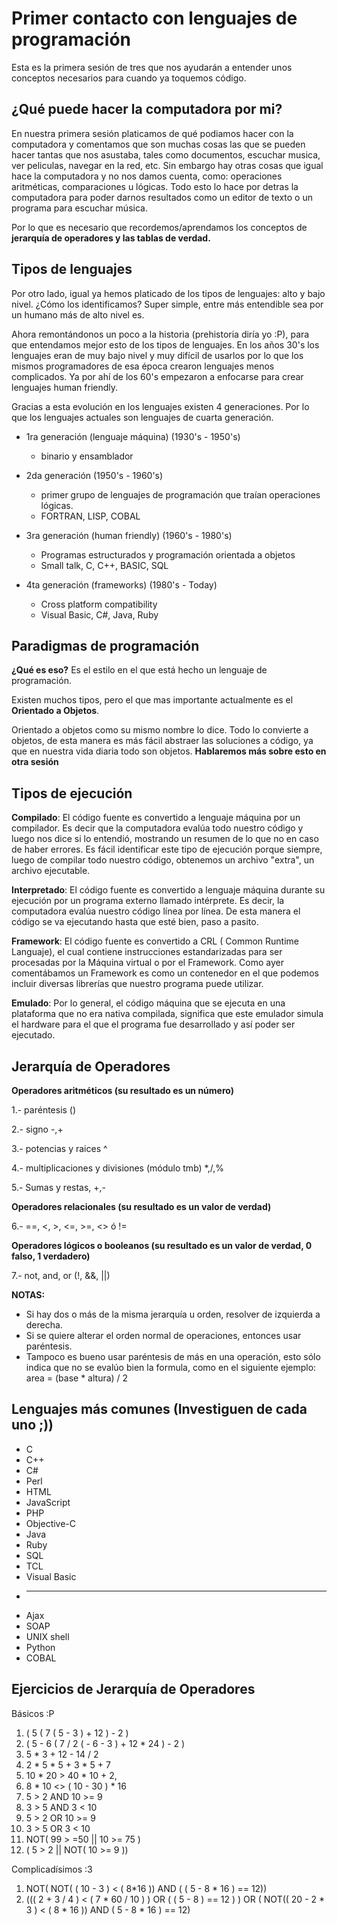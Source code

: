 Primer contacto con lenguajes de programación
==

Esta es la primera sesión de tres que nos ayudarán a entender unos conceptos necesarios para cuando ya toquemos código.

¿Qué puede hacer la computadora por mi?
--
En nuestra primera sesión platicamos de qué podiamos hacer con la computadora y comentamos que son muchas cosas las que se pueden hacer tantas que nos asustaba, tales como documentos, escuchar musica, ver peliculas, navegar en la red, etc. Sin embargo hay otras cosas que igual hace la computadora y no nos damos cuenta, como: operaciones aritméticas, comparaciones u lógicas. Todo esto lo hace por detras la computadora para poder darnos resultados como un editor de texto o un programa para escuchar música.

Por lo que es necesario que recordemos/aprendamos los conceptos de **jerarquía de operadores y las tablas de verdad.**

Tipos de lenguajes
--
Por otro lado, igual ya hemos platicado de los tipos de lenguajes: alto y bajo nivel. ¿Cómo los identificamos? Super simple, entre más entendible sea por un humano más de alto nivel es.

Ahora remontándonos un poco a la historia (prehistoria diría yo :P), para que entendamos mejor esto de los tipos de lenguajes. En los años 30's los lenguajes eran de muy bajo nivel y muy difícil de usarlos por lo que los mismos programadores de esa época crearon lenguajes menos complicados. Ya por ahí de los 60's empezaron a enfocarse para crear lenguajes human friendly.

Gracias a esta evolución en los lenguajes existen 4 generaciones. Por lo que los lenguajes actuales son lenguajes de cuarta generación.



   * 1ra generación (lenguaje máquina) (1930's - 1950's)

      * binario y ensamblador

   * 2da generación (1950's - 1960's)

      * primer grupo de lenguajes de programación que traían operaciones lógicas.
      * FORTRAN, LISP, COBAL

   * 3ra generación (human friendly) (1960's - 1980's)

      * Programas estructurados y programación orientada a objetos
      * Small talk, C, C++, BASIC, SQL

   * 4ta generación (frameworks) (1980's - Today)

      * Cross platform compatibility
      * Visual Basic, C#, Java, Ruby



Paradigmas de programación
--
**¿Qué es eso?** Es el estilo en el que está hecho un lenguaje de programación.

Existen muchos tipos, pero el que mas importante actualmente es el **Orientado a Objetos**.

Orientado a objetos como su mismo nombre lo dice. Todo lo convierte a objetos, de esta manera es más fácil abstraer las soluciones a código, ya que en nuestra vida diaria todo son objetos. **Hablaremos más sobre esto en otra sesión**

Tipos de ejecución
--
**Compilado**: El código fuente es convertido a lenguaje máquina por un compilador. Es decir que la computadora evalúa todo nuestro código y luego nos dice si lo entendió, mostrando un resumen de lo que no en caso de haber errores. Es fácil identificar este tipo de ejecución porque siempre, luego de compilar todo nuestro código, obtenemos un archivo "extra", un archivo ejecutable.

**Interpretado**: El código fuente es convertido a lenguaje máquina durante su ejecución por un programa externo llamado intérprete. Es decir, la computadora evalúa nuestro código línea por línea. De esta manera el código se va ejecutando hasta que esté bien, paso a pasito.

**Framework**: El código fuente es convertido a CRL ( Common Runtime Languaje), el cual contiene instrucciones estandarizadas para ser procesadas por la Máquina virtual o por el Framework. Como ayer comentábamos un Framework es como un contenedor en el que podemos incluir diversas librerías que nuestro programa puede utilizar.

**Emulado**: Por lo general, el código máquina que se ejecuta en una plataforma que no era nativa compilada, significa que este emulador simula el hardware para el que el programa fue desarrollado y así poder ser ejecutado.

Jerarquía de Operadores
--

**Operadores aritméticos (su resultado es un número)**

1.- paréntesis ()

2.- signo -,+

3.- potencias y raices ^

4.- multiplicaciones y divisiones (módulo tmb) *,/,%

5.- Sumas y restas, +,-

**Operadores relacionales (su resultado es un valor de verdad)**

6.- ==, <, >, <=, >=, <> ó !=

**Operadores lógicos o booleanos (su resultado es un valor de verdad, 0 falso, 1 verdadero)**

7.- not, and, or (!, &&, ||)

**NOTAS:**
- Si hay dos o más de la misma jerarquía u orden, resolver de izquierda a derecha.
- Si se quiere alterar el orden normal de operaciones, entonces usar paréntesis.
- Tampoco es bueno usar paréntesis de más en una operación, esto sólo indica que no se evalúo bien la formula, como en el siguiente ejemplo: area = (base * altura) / 2

Lenguajes más comunes (Investiguen de cada uno ;))
--

  * C
  * C++
  * C#
  * Perl
  * HTML
  * JavaScript
  * PHP
  * Objective-C
  * Java
  * Ruby
  * SQL
  * TCL
  * Visual Basic
  * ------------------
  * Ajax
  * SOAP
  * UNIX shell
  * Python
  * COBAL

Ejercicios de Jerarquía de Operadores
--

Básicos :P

  1. ( 5 ( 7 ( 5 - 3 ) + 12 ) - 2 )
  2. ( 5 - 6 ( 7 / 2 ( - 6 - 3 ) + 12 * 24 ) - 2 )
  3. 5 * 3 + 12 - 14 / 2
  4. 2 * 5 * 5 + 3 * 5 + 7
  5. 10 * 20 > 40 * 10 + 2,
  6. 8 * 10 <> ( 10 - 30 ) * 16
  7. 5 > 2 AND 10 >= 9
  8. 3 > 5 AND 3 < 10
  9. 5 > 2 OR 10 >= 9
  10. 3 > 5 OR 3 < 10
  11. NOT( 99 > =50 || 10 >= 75 )
  12. ( 5 > 2 || NOT( 10 >= 9 ))

Complicadísimos :3

  1. NOT( NOT( ( 10 - 3 ) < ( 8*16 )) AND ( ( 5 - 8 * 16 ) == 12))
  2. ((( 2 + 3 / 4 ) < ( 7 * 60 / 10 ) ) OR ( ( 5 - 8 ) == 12 ) )  OR  ( NOT(( 20 - 2 * 3 ) < ( 8 * 16 )) AND ( 5 - 8 * 16 ) == 12)




